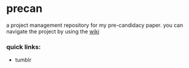 # precan
a project management repository for my pre-candidacy paper. you can navigate the project by using the [wiki]([url](https://github.com/falseiftrue/precan/wiki))

### quick links:
- tumblr

